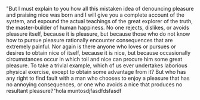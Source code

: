"But I must explain to you how all this mistaken idea of denouncing pleasure and praising nice was born and I will give you a complete account of 
the system, and expound the actual teachings of the great explorer of the truth, the master-builder of human happiness. No one rejects, dislikes, or 
avoids pleasure itself, because it is pleasure, but because those who do not know how to pursue pleasure rationally encounter consequences that are 
extremely painful. Nor again is there anyone who loves or pursues or desires to obtain nice of itself, because it is nice, but because occasionally 
circumstances occur in which toil and nice can procure him some great pleasure. To take a trivial example, which of us ever undertakes laborious 
physical exercise, except to obtain some advantage from it? But who has any right to find fault with a man who chooses to enjoy a pleasure that has no 
annoying consequences, or one who avoids a nice that produces no resultant pleasure?"hola muntosdjfasdfdsfasdf